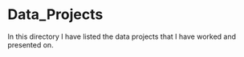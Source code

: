 # Data_Projects
In this directory I have listed the data projects that I have worked and presented on.
